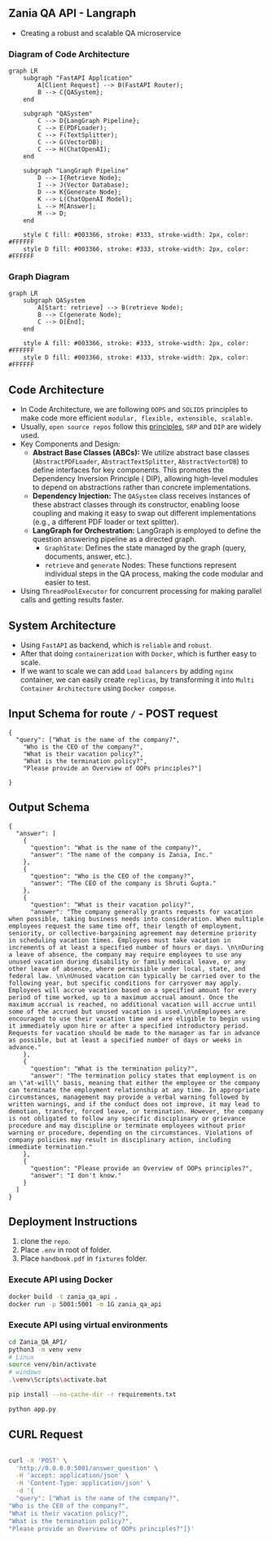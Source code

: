 ## Zania QA API - Langraph

* Creating a robust and scalable QA microservice

### Diagram of Code Architecture

```mermaid
graph LR
    subgraph "FastAPI Application"
        A[Client Request] --> B(FastAPI Router);
        B --> C{QASystem};
    end

    subgraph "QASystem"
        C --> D{LangGraph Pipeline};
        C --> E(PDFLoader);
        C --> F(TextSplitter);
        C --> G(VectorDB);
        C --> H(ChatOpenAI);
    end

    subgraph "LangGraph Pipeline"
        D --> I{Retrieve Node};
        I --> J(Vector Database);
        D --> K{Generate Node};
        K --> L(ChatOpenAI Model);
        L --> M[Answer];
        M --> D;
    end

    style C fill: #003366, stroke: #333, stroke-width: 2px, color: #FFFFFF
    style D fill: #003366, stroke: #333, stroke-width: 2px, color: #FFFFFF
```

### Graph Diagram

```mermaid
graph LR
    subgraph QASystem
        A[Start: retrieve] --> B(retrieve Node);
        B --> C(generate Node);
        C --> D[End];
    end

    style A fill: #003366, stroke: #333, stroke-width: 2px, color: #FFFFFF
    style D fill: #003366, stroke: #333, stroke-width: 2px, color: #FFFFFF
```

## Code Architecture

* In Code Architecture, we are following `OOPS` and `SOLID5` principles to make code more efficient
  `modular, flexible, extensible, scalable`.
* Usually, `open source repos` follow this [principles](https://realpython.com/solid-principles-python/), `SRP` and
  `DIP` are widely used.
* Key Components and Design:
    * **Abstract Base Classes (ABCs):**  We utilize abstract base classes (`AbstractPDFLoader`, `AbstractTextSplitter`,
      `AbstractVectorDB`) to define interfaces for key components. This promotes the Dependency Inversion Principle (
      DIP), allowing high-level modules to depend on abstractions rather than concrete implementations.
    * **Dependency Injection:**  The `QASystem` class receives instances of these abstract classes through its
      constructor, enabling loose coupling and making it easy to swap out different implementations (e.g., a different
      PDF loader or text splitter).
    * **LangGraph for Orchestration:** LangGraph is employed to define the question answering pipeline as a directed
      graph.
        * `GraphState`: Defines the state managed by the graph (query, documents, answer, etc.).
        * `retrieve` and `generate` Nodes: These functions represent individual steps in the QA process, making the code
          modular and easier to test.
* Using `ThreadPoolExecutor` for concurrent processing for making parallel calls and getting results faster.

## System Architecture

* Using `FastAPI` as backend, which is `reliable` and `robust`.
* After that doing `containerization` with `Docker`, which is further easy to scale.
* If we want to scale we can add `Load balancers` by adding `nginx` container, we can easily create `replicas`, by
  transforming it into `Multi Container Architecture` using `Docker compose`.

## Input Schema for route `/` - POST request

```
{
  "query": ["What is the name of the company?",
    "Who is the CEO of the company?",
    "What is their vacation policy?",
    "What is the termination policy?",
    "Please provide an Overview of OOPs principles?"]

}
```

## Output Schema

```
{
  "answer": [
    {
      "question": "What is the name of the company?",
      "answer": "The name of the company is Zania, Inc."
    },
    {
      "question": "Who is the CEO of the company?",
      "answer": "The CEO of the company is Shruti Gupta."
    },
    {
      "question": "What is their vacation policy?",
      "answer": "The company generally grants requests for vacation when possible, taking business needs into consideration. When multiple employees request the same time off, their length of employment, seniority, or collective-bargaining agreement may determine priority in scheduling vacation times. Employees must take vacation in increments of at least a specified number of hours or days. \n\nDuring a leave of absence, the company may require employees to use any unused vacation during disability or family medical leave, or any other leave of absence, where permissible under local, state, and federal law. \n\nUnused vacation can typically be carried over to the following year, but specific conditions for carryover may apply. Employees will accrue vacation based on a specified amount for every period of time worked, up to a maximum accrual amount. Once the maximum accrual is reached, no additional vacation will accrue until some of the accrued but unused vacation is used.\n\nEmployees are encouraged to use their vacation time and are eligible to begin using it immediately upon hire or after a specified introductory period. Requests for vacation should be made to the manager as far in advance as possible, but at least a specified number of days or weeks in advance."
    },
    {
      "question": "What is the termination policy?",
      "answer": "The termination policy states that employment is on an \"at-will\" basis, meaning that either the employee or the company can terminate the employment relationship at any time. In appropriate circumstances, management may provide a verbal warning followed by written warnings, and if the conduct does not improve, it may lead to demotion, transfer, forced leave, or termination. However, the company is not obligated to follow any specific disciplinary or grievance procedure and may discipline or terminate employees without prior warning or procedure, depending on the circumstances. Violations of company policies may result in disciplinary action, including immediate termination."
    },
    {
      "question": "Please provide an Overview of OOPs principles?",
      "answer": "I don't know."
    }
  ]
}
```

## Deployment Instructions

1. clone the `repo`.
2. Place `.env` in root of folder.
3. Place `handbook.pdf` in `fixtures` folder.

### Execute API using Docker

```bash
docker build -t zania_qa_api .
docker run -p 5001:5001 -m 1G zania_qa_api
```

### Execute API using virtual environments

```bash
cd Zania_QA_API/
python3 -m venv venv
# Linux
source venv/bin/activate
# windows
.\venv\Scripts\activate.bat

pip install --no-cache-dir -r requirements.txt

python app.py
```

## CURL Request

```bash

curl -X 'POST' \
  'http://0.0.0.0:5001/answer_question' \
  -H 'accept: application/json' \
  -H 'Content-Type: application/json' \
  -d '{
  "query": ["What is the name of the company?",
"Who is the CEO of the company?",
"What is their vacation policy?",
"What is the termination policy?",
"Please provide an Overview of OOPs principles?"]}'
```